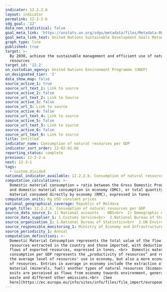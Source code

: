 ```yaml
---
indicator: 12.2.2.b
layout: indicator
permalink: 12-2-2-b
sdg_goal: '12'
data_non_statistical: false
goal_meta_link: 'https://unstats.un.org/sdgs/metadata/files/Metadata-08-04-02.pdf'
goal_meta_link_text: United Nations Sustainable Development Goals Metadata (PDF 783 KB)
graph_type: line
published: true
target: >-
  By 2030, achieve the sustainable management and efficient use of natural
  resources
target_id: '12.2'
un_custodian_agency: United Nations Environment Programme (UNEP)
un_designated_tier: '2'
data_show_map: false
source_active_1: true
source_url_text_1: Link to source
source_active_2: false
source_url_text_2: Link to Source
source_active_3: false
source_url_3: Link to source
source_active_4: false
source_url_text_4: Link to source
source_active_5: false
source_url_text_5: Link to source
source_active_6: false
source_url_text_6: Link to source
title: Untitled
indicator_name: Consumption of natural resources per GDP
indicator_sort_order: 12-02-02-bb
reporting_status: complete
previous: 12-2-2-a
next: 12-3-1
tags:
  - custom.divided
national_indicator_available: 12.2.2.b. Consumption of natural resources per GDP
computation_calculations: >-
  Domestic material consumption = ratio between the Gross Domestic Product (GDP)
  and domestic material consumption in economy (DMC), or total quantity of raw
  material consumed directly by economy (RMC), expressed in tones
computation_units: Kg USD constant prices
national_geographical_coverage: Republic of Moldova
graph_title: 12.2.2.b. Consumption of natural resources per GDP
source_data_source_1: 1) National accounts  - NBS<br>  2) Demographic data on population  - NBS
source_data_supplier_1: 1.Customs Service<br>  2.National Bureau of Statistics
source_organisation_1: 1.National Bureau of Statistics<br>  2.UN Environment Programme (UNEP)
source_responsible_monitoring_1: Ministry of Economy and Infrastructure
source_periodicity_1: Annual
computation_definitions: >-
  Domestic Material Consumption represents the total value of the flow of
  resources extracted in the country and those imported, with deduction of the
  flows of exported resources, expressed in tones. <br>  Domestic material
  consumption per GDP represents the „productivity of resources” and reflects
  the average level of resources' use in economy, but also a more economical use
  of resources. Entries in average in economy include the extraction of raw
  material (minerals, fuel) another types of natural resources (biomass), and
  exits are perceived as flows from economy towards environment, generally being
  waste and different other emissions.<br>  [See
  here](https://ec.europa.eu/info/sites/info/files/file_import/european-semester_thematic-factsheet_resource-efficiency_ro.pdf)
---
```

